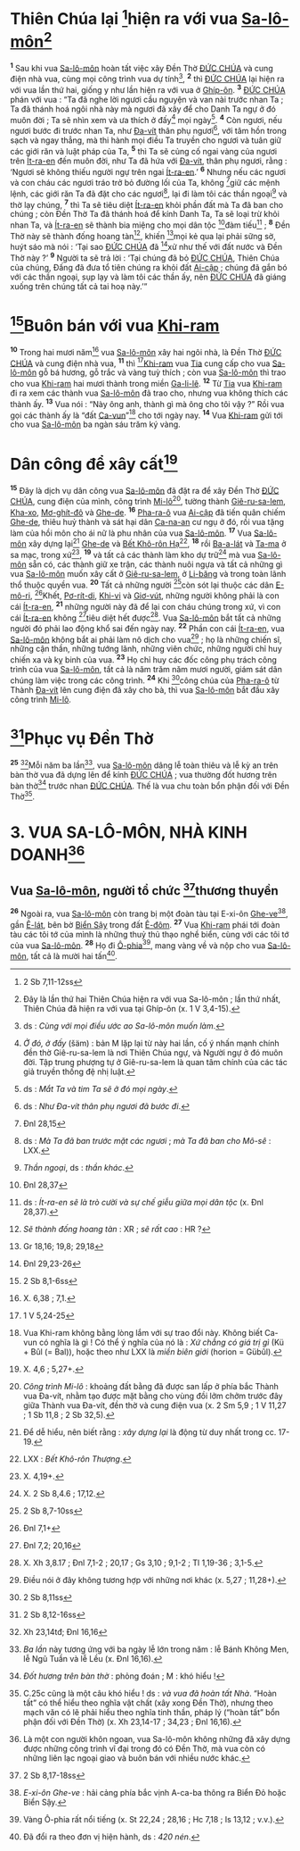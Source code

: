 # Thiên Chúa lại [^1@-9fb3aad8-0b06-4832-bace-712f8bcfb9ea]hiện ra với vua [Sa-lô-môn]()[^1-9fb3aad8-0b06-4832-bace-712f8bcfb9ea]
<sup><b>1</b></sup> Sau khi vua [Sa-lô-môn]() hoàn tất việc xây Đền Thờ [ĐỨC CHÚA]() và cung điện nhà vua, cùng mọi công trình vua dự tính[^2-9fb3aad8-0b06-4832-bace-712f8bcfb9ea], <sup><b>2</b></sup> thì [ĐỨC CHÚA]() lại hiện ra với vua lần thứ hai, giống y như lần hiện ra với vua ở [Ghíp-ôn](). <sup><b>3</b></sup> [ĐỨC CHÚA]() phán với vua : “Ta đã nghe lời ngươi cầu nguyện và van nài trước nhan Ta ; Ta đã thánh hoá ngôi nhà này mà ngươi đã xây để cho Danh Ta ngự ở đó muôn đời ; Ta sẽ nhìn xem và ưa thích ở đấy[^3-9fb3aad8-0b06-4832-bace-712f8bcfb9ea] mọi ngày[^4-9fb3aad8-0b06-4832-bace-712f8bcfb9ea]. <sup><b>4</b></sup> Còn ngươi, nếu ngươi bước đi trước nhan Ta, như [Đa-vít]() thân phụ ngươi[^5-9fb3aad8-0b06-4832-bace-712f8bcfb9ea], với tâm hồn trong sạch và ngay thẳng, mà thi hành mọi điều Ta truyền cho ngươi và tuân giữ các giới răn và luật pháp của Ta, <sup><b>5</b></sup> thì Ta sẽ củng cố ngai vàng của ngươi trên [Ít-ra-en]() đến muôn đời, như Ta đã hứa với [Đa-vít](), thân phụ ngươi, rằng : ‘Ngươi sẽ không thiếu người ngự trên ngai [Ít-ra-en]().’ <sup><b>6</b></sup> Nhưng nếu các ngươi và con cháu các ngươi tráo trở bỏ đường lối của Ta, không [^2@-9fb3aad8-0b06-4832-bace-712f8bcfb9ea]giữ các mệnh lệnh, các giới răn Ta đã đặt cho các ngươi[^6-9fb3aad8-0b06-4832-bace-712f8bcfb9ea], lại đi làm tôi các thần ngoại[^7-9fb3aad8-0b06-4832-bace-712f8bcfb9ea] và thờ lạy chúng, <sup><b>7</b></sup> thì Ta sẽ tiêu diệt [Ít-ra-en]() khỏi phần đất mà Ta đã ban cho chúng ; còn Đền Thờ Ta đã thánh hoá để kính Danh Ta, Ta sẽ loại trừ khỏi nhan Ta, và [Ít-ra-en]() sẽ thành bia miệng cho mọi dân tộc [^3@-9fb3aad8-0b06-4832-bace-712f8bcfb9ea]đàm tiếu[^8-9fb3aad8-0b06-4832-bace-712f8bcfb9ea] ; <sup><b>8</b></sup> Đền Thờ này sẽ thành đống hoang tàn[^9-9fb3aad8-0b06-4832-bace-712f8bcfb9ea], khiến [^4@-9fb3aad8-0b06-4832-bace-712f8bcfb9ea]mọi kẻ qua lại phải sững sờ, huýt sáo mà nói : ‘Tại sao [ĐỨC CHÚA]() đã [^5@-9fb3aad8-0b06-4832-bace-712f8bcfb9ea]xử như thế với đất nước và Đền Thờ này ?’ <sup><b>9</b></sup> Người ta sẽ trả lời : ‘Tại chúng đã bỏ [ĐỨC CHÚA](), Thiên Chúa của chúng, Đấng đã đưa tổ tiên chúng ra khỏi đất [Ai-cập]() ; chúng đã gắn bó với các thần ngoại, sụp lạy và làm tôi các thần ấy, nên [ĐỨC CHÚA]() đã giáng xuống trên chúng tất cả tai hoạ này.’”

# [^6@-9fb3aad8-0b06-4832-bace-712f8bcfb9ea]Buôn bán với vua [Khi-ram]()
<sup><b>10</b></sup> Trong hai mươi năm[^10-9fb3aad8-0b06-4832-bace-712f8bcfb9ea] vua [Sa-lô-môn]() xây hai ngôi nhà, là Đền Thờ [ĐỨC CHÚA]() và cung điện nhà vua, <sup><b>11</b></sup> thì [^7@-9fb3aad8-0b06-4832-bace-712f8bcfb9ea][Khi-ram]() vua [Tia]() cung cấp cho vua [Sa-lô-môn]() gỗ bá hương, gỗ trắc và vàng tuỳ thích ; còn vua [Sa-lô-môn]() thì trao cho vua [Khi-ram]() hai mươi thành trong miền [Ga-li-lê](). <sup><b>12</b></sup> Từ [Tia]() vua [Khi-ram]() đi ra xem các thành vua [Sa-lô-môn]() đã trao cho, nhưng vua không thích các thành ấy. <sup><b>13</b></sup> Vua nói : “Này ông anh, thành gì mà ông cho tôi vậy ?” Rồi vua gọi các thành ấy là “đất [Ca-vun]()”[^11-9fb3aad8-0b06-4832-bace-712f8bcfb9ea] cho tới ngày nay. <sup><b>14</b></sup> Vua [Khi-ram]() gửi tới cho vua [Sa-lô-môn]() ba ngàn sáu trăm ký vàng.

# Dân công để xây cất[^12-9fb3aad8-0b06-4832-bace-712f8bcfb9ea]
<sup><b>15</b></sup> Đây là dịch vụ dân công vua [Sa-lô-môn]() đã đặt ra để xây Đền Thờ [ĐỨC CHÚA](), cung điện của mình, công trình [Mi-lô]()[^13-9fb3aad8-0b06-4832-bace-712f8bcfb9ea], tường thành [Giê-ru-sa-lem](), [Kha-xo](), [Mơ-ghít-đô]() và [Ghe-de](). <sup><b>16</b></sup> [Pha-ra-ô]() vua [Ai-cập]() đã tiến quân chiếm [Ghe-de](), thiêu huỷ thành và sát hại dân [Ca-na-an]() cư ngụ ở đó, rồi vua tặng làm của hồi môn cho ái nữ là phu nhân của vua [Sa-lô-môn](). <sup><b>17</b></sup> Vua [Sa-lô-môn]() xây dựng lại[^14-9fb3aad8-0b06-4832-bace-712f8bcfb9ea] [Ghe-de]() và [Bết Khô-rôn Hạ]()[^15-9fb3aad8-0b06-4832-bace-712f8bcfb9ea], <sup><b>18</b></sup> rồi [Ba-a-lát]() và [Ta-ma]() ở sa mạc, trong xứ[^16-9fb3aad8-0b06-4832-bace-712f8bcfb9ea], <sup><b>19</b></sup> và tất cả các thành làm kho dự trữ[^17-9fb3aad8-0b06-4832-bace-712f8bcfb9ea] mà vua [Sa-lô-môn]() sẵn có, các thành giữ xe trận, các thành nuôi ngựa và tất cả những gì vua [Sa-lô-môn]() muốn xây cất ở [Giê-ru-sa-lem](), ở [Li-băng]() và trong toàn lãnh thổ thuộc quyền vua. <sup><b>20</b></sup> Tất cả những người [^8@-9fb3aad8-0b06-4832-bace-712f8bcfb9ea]còn sót lại thuộc các dân [E-mô-ri](), [^9@-9fb3aad8-0b06-4832-bace-712f8bcfb9ea]Khết, [Pơ-rít-di](), [Khi-vi]() và [Giơ-vút](), những người không phải là con cái [Ít-ra-en](), <sup><b>21</b></sup> những người này đã để lại con cháu chúng trong xứ, vì con cái [Ít-ra-en]() không [^10@-9fb3aad8-0b06-4832-bace-712f8bcfb9ea]tiêu diệt hết được[^18-9fb3aad8-0b06-4832-bace-712f8bcfb9ea]. Vua [Sa-lô-môn]() bắt tất cả những người đó phải lao động khổ sai đến ngày nay. <sup><b>22</b></sup> Phần con cái [Ít-ra-en](), vua [Sa-lô-môn]() không bắt ai phải làm nô dịch cho vua[^19-9fb3aad8-0b06-4832-bace-712f8bcfb9ea] ; họ là những chiến sĩ, những cận thần, những tướng lãnh, những viên chức, những người chỉ huy chiến xa và kỵ binh của vua. <sup><b>23</b></sup> Họ chỉ huy các đốc công phụ trách công trình của vua [Sa-lô-môn](), tất cả là năm trăm năm mươi người, giám sát dân chúng làm việc trong các công trình. <sup><b>24</b></sup> Khi [^11@-9fb3aad8-0b06-4832-bace-712f8bcfb9ea]công chúa của [Pha-ra-ô]() từ Thành [Đa-vít]() lên cung điện đã xây cho bà, thì vua [Sa-lô-môn]() bắt đầu xây công trình [Mi-lô]().

# [^12@-9fb3aad8-0b06-4832-bace-712f8bcfb9ea]Phục vụ Đền Thờ
<sup><b>25</b></sup> [^13@-9fb3aad8-0b06-4832-bace-712f8bcfb9ea]Mỗi năm ba lần[^20-9fb3aad8-0b06-4832-bace-712f8bcfb9ea], vua [Sa-lô-môn]() dâng lễ toàn thiêu và lễ kỳ an trên bàn thờ vua đã dựng lên để kính [ĐỨC CHÚA]() ; vua thường đốt hương trên bàn thờ[^21-9fb3aad8-0b06-4832-bace-712f8bcfb9ea] trước nhan [ĐỨC CHÚA](). Thế là vua chu toàn bổn phận đối với Đền Thờ[^22-9fb3aad8-0b06-4832-bace-712f8bcfb9ea].

# 3. VUA SA-LÔ-MÔN, NHÀ KINH DOANH[^23-9fb3aad8-0b06-4832-bace-712f8bcfb9ea]

## Vua [Sa-lô-môn](), người tổ chức [^14@-9fb3aad8-0b06-4832-bace-712f8bcfb9ea]thương thuyền
<sup><b>26</b></sup> Ngoài ra, vua [Sa-lô-môn]() còn trang bị một đoàn tàu tại E-xi-ôn [Ghe-ve]()[^24-9fb3aad8-0b06-4832-bace-712f8bcfb9ea], gần [Ê-lát](), bên bờ [Biển Sậy]() trong đất [Ê-đôm](). <sup><b>27</b></sup> Vua [Khi-ram]() phái tới đoàn tàu các tôi tớ của mình là những thuỷ thủ thạo nghề biển, cùng với các tôi tớ của vua [Sa-lô-môn](). <sup><b>28</b></sup> Họ đi [Ô-phia]()[^25-9fb3aad8-0b06-4832-bace-712f8bcfb9ea], mang vàng về và nộp cho vua [Sa-lô-môn](), tất cả là mười hai tấn[^26-9fb3aad8-0b06-4832-bace-712f8bcfb9ea].

[^1-9fb3aad8-0b06-4832-bace-712f8bcfb9ea]: Đây là lần thứ hai Thiên Chúa hiện ra với vua Sa-lô-môn ; lần thứ nhất, Thiên Chúa đã hiện ra với vua tại Ghíp-ôn (x. 1 V 3,4-15).
[^2-9fb3aad8-0b06-4832-bace-712f8bcfb9ea]: ds : *Cùng với mọi điều ước ao Sa-lô-môn muốn làm*.
[^3-9fb3aad8-0b06-4832-bace-712f8bcfb9ea]: *Ở đó, ở đấy* (šäm) : bản M lặp lại từ này hai lần, cố ý nhấn mạnh chính đền thờ Giê-ru-sa-lem là nơi Thiên Chúa ngự, và Người ngự ở đó muôn đời. Tập trung phượng tự ở Giê-ru-sa-lem là quan tâm chính của các tác giả truyền thống đệ nhị luật.
[^4-9fb3aad8-0b06-4832-bace-712f8bcfb9ea]: ds : *Mắt Ta và tim Ta sẽ ở đó mọi ngày*.
[^5-9fb3aad8-0b06-4832-bace-712f8bcfb9ea]: ds : *Như Đa-vít thân phụ ngươi đã bước đi*.
[^6-9fb3aad8-0b06-4832-bace-712f8bcfb9ea]: ds : *Mà Ta đã ban trước mặt các ngươi* ; *mà Ta đã ban cho Mô-sê* : LXX.
[^7-9fb3aad8-0b06-4832-bace-712f8bcfb9ea]: *Thần ngoại*, ds : *thần khác*.
[^8-9fb3aad8-0b06-4832-bace-712f8bcfb9ea]: ds : *Ít-ra-en sẽ là trò cười và sự chế giễu giữa mọi dân tộc* (x. Đnl 28,37).
[^9-9fb3aad8-0b06-4832-bace-712f8bcfb9ea]: *Sẽ thành đống hoang tàn* : XR ; *sẽ rất cao* : HR ?
[^10-9fb3aad8-0b06-4832-bace-712f8bcfb9ea]: X. 6,38 ; 7,1.
[^11-9fb3aad8-0b06-4832-bace-712f8bcfb9ea]: Vua Khi-ram không bằng lòng lắm với sự trao đổi này. Không biết Ca-vun có nghĩa là gì ! Có thể ý nghĩa của nó là : *Xứ chẳng có giá trị gì* (Kü + Bûl (= Bal)), hoặc theo như LXX là *miền biên giới* (horion = Gübûl).
[^12-9fb3aad8-0b06-4832-bace-712f8bcfb9ea]: X. 4,6 ; 5,27+.
[^13-9fb3aad8-0b06-4832-bace-712f8bcfb9ea]: *Công trình Mi-lô* : khoảng đất bằng đã được san lấp ở phía bắc Thành vua Đa-vít, nhằm tạo được mặt bằng cho vùng đồi lởm chởm trước đây giữa Thành vua Đa-vít, đền thờ và cung điện vua (x. 2 Sm 5,9 ; 1 V 11,27 ; 1 Sb 11,8 ; 2 Sb 32,5).
[^14-9fb3aad8-0b06-4832-bace-712f8bcfb9ea]: Để dễ hiểu, nên biết rằng : *xây dựng lại* là động từ duy nhất trong cc. 17-19.
[^15-9fb3aad8-0b06-4832-bace-712f8bcfb9ea]: LXX : *Bết Khô-rôn Thượng*.
[^16-9fb3aad8-0b06-4832-bace-712f8bcfb9ea]: X. 4,19+.
[^17-9fb3aad8-0b06-4832-bace-712f8bcfb9ea]: X. 2 Sb 8,4.6 ; 17,12.
[^18-9fb3aad8-0b06-4832-bace-712f8bcfb9ea]: X. Xh 3,8.17 ; Đnl 7,1-2 ; 20,17 ; Gs 3,10 ; 9,1-2 ; Tl 1,19-36 ; 3,1-5.
[^19-9fb3aad8-0b06-4832-bace-712f8bcfb9ea]: Điều nói ở đây không tương hợp với những nơi khác (x. 5,27 ; 11,28+).
[^20-9fb3aad8-0b06-4832-bace-712f8bcfb9ea]: *Ba lần* này tương ứng với ba ngày lễ lớn trong năm : lễ Bánh Không Men, lễ Ngũ Tuần và lễ Lều (x. Đnl 16,16).
[^21-9fb3aad8-0b06-4832-bace-712f8bcfb9ea]: *Đốt hương trên bàn thờ* : phỏng đoán ; M : khó hiểu !
[^22-9fb3aad8-0b06-4832-bace-712f8bcfb9ea]: C.25c cũng là một câu khó hiểu ! ds : *và vua đã hoàn tất Nhà*. “Hoàn tất” có thể hiểu theo nghĩa vật chất (xây xong Đền Thờ), nhưng theo mạch văn có lẽ phải hiểu theo nghĩa tinh thần, pháp lý (“hoàn tất” bổn phận đối với Đền Thờ) (x. Xh 23,14-17 ; 34,23 ; Đnl 16,16).
[^23-9fb3aad8-0b06-4832-bace-712f8bcfb9ea]: Là một con người khôn ngoan, vua Sa-lô-môn không những đã xây dựng được những công trình vĩ đại trong đó có Đền Thờ, mà vua còn có những liên lạc ngoại giao và buôn bán với nhiều nước khác.
[^24-9fb3aad8-0b06-4832-bace-712f8bcfb9ea]: *E-xi-ôn Ghe-ve* : hải cảng phía bắc vịnh A-ca-ba thông ra Biển Đỏ hoặc Biển Sậy.
[^25-9fb3aad8-0b06-4832-bace-712f8bcfb9ea]: Vàng Ô-phia rất nổi tiếng (x. St 22,24 ; 28,16 ; Hc 7,18 ; Is 13,12 ; v.v.).
[^26-9fb3aad8-0b06-4832-bace-712f8bcfb9ea]: Đã đổi ra theo đơn vị hiện hành, ds : *420 nén*.
[^1@-9fb3aad8-0b06-4832-bace-712f8bcfb9ea]: 2 Sb 7,11-12ss
[^2@-9fb3aad8-0b06-4832-bace-712f8bcfb9ea]: Đnl 28,15
[^3@-9fb3aad8-0b06-4832-bace-712f8bcfb9ea]: Đnl 28,37
[^4@-9fb3aad8-0b06-4832-bace-712f8bcfb9ea]: Gr 18,16; 19,8; 29,18
[^5@-9fb3aad8-0b06-4832-bace-712f8bcfb9ea]: Đnl 29,23-26
[^6@-9fb3aad8-0b06-4832-bace-712f8bcfb9ea]: 2 Sb 8,1-6ss
[^7@-9fb3aad8-0b06-4832-bace-712f8bcfb9ea]: 1 V 5,24-25
[^8@-9fb3aad8-0b06-4832-bace-712f8bcfb9ea]: 2 Sb 8,7-10ss
[^9@-9fb3aad8-0b06-4832-bace-712f8bcfb9ea]: Đnl 7,1+
[^10@-9fb3aad8-0b06-4832-bace-712f8bcfb9ea]: Đnl 7,2; 20,16
[^11@-9fb3aad8-0b06-4832-bace-712f8bcfb9ea]: 2 Sb 8,11ss
[^12@-9fb3aad8-0b06-4832-bace-712f8bcfb9ea]: 2 Sb 8,12-16ss
[^13@-9fb3aad8-0b06-4832-bace-712f8bcfb9ea]: Xh 23,14tđ; Đnl 16,16
[^14@-9fb3aad8-0b06-4832-bace-712f8bcfb9ea]: 2 Sb 8,17-18ss